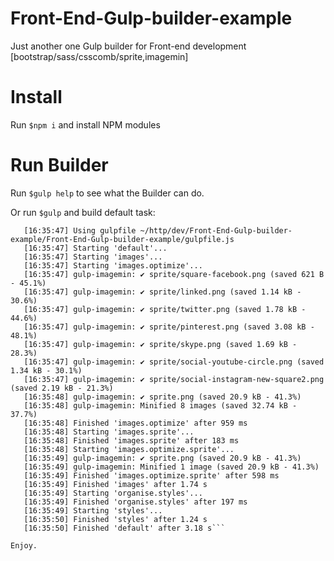# Front-End-Gulp-builder-example
Just another one Gulp builder for Front-end development [bootstrap/sass/csscomb/sprite,imagemin]

# Install
Run ```$npm i``` and install NPM modules

# Run Builder
Run ```$gulp help``` to see what the Builder can do.

Or run ```$gulp``` and build default task:

```$ gulp --dev
   [16:35:47] Using gulpfile ~/http/dev/Front-End-Gulp-builder-example/Front-End-Gulp-builder-example/gulpfile.js
   [16:35:47] Starting 'default'...
   [16:35:47] Starting 'images'...
   [16:35:47] Starting 'images.optimize'...
   [16:35:47] gulp-imagemin: ✔ sprite/square-facebook.png (saved 621 B - 45.1%)
   [16:35:47] gulp-imagemin: ✔ sprite/linked.png (saved 1.14 kB - 30.6%)
   [16:35:47] gulp-imagemin: ✔ sprite/twitter.png (saved 1.78 kB - 44.6%)
   [16:35:47] gulp-imagemin: ✔ sprite/pinterest.png (saved 3.08 kB - 48.1%)
   [16:35:47] gulp-imagemin: ✔ sprite/skype.png (saved 1.69 kB - 28.3%)
   [16:35:47] gulp-imagemin: ✔ sprite/social-youtube-circle.png (saved 1.34 kB - 30.1%)
   [16:35:47] gulp-imagemin: ✔ sprite/social-instagram-new-square2.png (saved 2.19 kB - 21.3%)
   [16:35:48] gulp-imagemin: ✔ sprite.png (saved 20.9 kB - 41.3%)
   [16:35:48] gulp-imagemin: Minified 8 images (saved 32.74 kB - 37.7%)
   [16:35:48] Finished 'images.optimize' after 959 ms
   [16:35:48] Starting 'images.sprite'...
   [16:35:48] Finished 'images.sprite' after 183 ms
   [16:35:48] Starting 'images.optimize.sprite'...
   [16:35:49] gulp-imagemin: ✔ sprite.png (saved 20.9 kB - 41.3%)
   [16:35:49] gulp-imagemin: Minified 1 image (saved 20.9 kB - 41.3%)
   [16:35:49] Finished 'images.optimize.sprite' after 598 ms
   [16:35:49] Finished 'images' after 1.74 s
   [16:35:49] Starting 'organise.styles'...
   [16:35:49] Finished 'organise.styles' after 197 ms
   [16:35:49] Starting 'styles'...
   [16:35:50] Finished 'styles' after 1.24 s
   [16:35:50] Finished 'default' after 3.18 s```

Enjoy.
